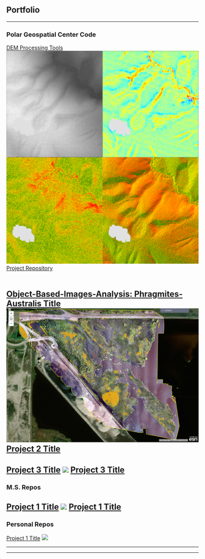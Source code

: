 ## Portfolio

---

### Polar Geospatial Center Code 

[DEM Processing Tools](/sample_page)
<img src="images/dem_derivatives.png?raw=true"/>
[Project Repository](https://github.com/jeff-diz/dem_processing)
<br><br>
<!-- --- -->
[Object-Based-Images-Analysis: Phragmites-Australis Title](https://umn.maps.arcgis.com/apps/MapJournal/index.html?appid=c6c2aa9fa0684b92ae0e29a8bbb9212d)
<img src="images/obia_phrag_thumn.PNG?raw=true"/>
[Project 2 Title](http://example.com/)
---
[Project 3 Title](http://example.com/)
<img src="images/dummy_thumbnail.jpg?raw=true"/>
[Project 3 Title](http://example.com/)
---

### M.S. Repos
[Project 1 Title](/sample_page)
<img src="images/dummy_thumbnail.jpg?raw=true"/>
[Project 1 Title](http://example.com/)
---
### Personal Repos
[Project 1 Title](/sample_page)
[<img src="images/dummy_thumbnail.jpg?raw=true"/>](http://example.com/)

---




---

